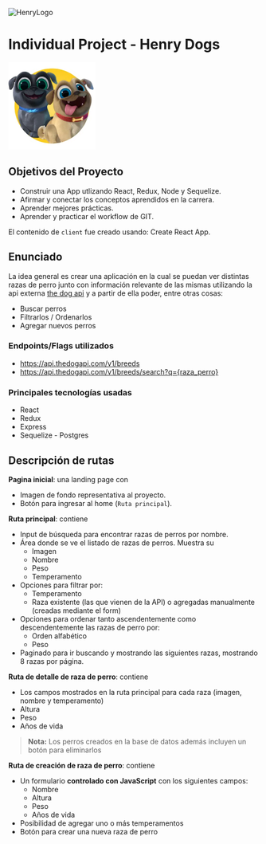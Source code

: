 ![HenryLogo](https://d31uz8lwfmyn8g.cloudfront.net/Assets/logo-henry-white-lg.png)

# Individual Project - Henry Dogs

<img height="175" src="./dog.png" />

## Objetivos del Proyecto
- Construir una App utlizando React, Redux, Node y Sequelize.
- Afirmar y conectar los conceptos aprendidos en la carrera.
- Aprender mejores prácticas.
- Aprender y practicar el workflow de GIT.

El contenido de `client` fue creado usando: Create React App.

## Enunciado
La idea general es crear una aplicación en la cual se puedan ver distintas razas de perro junto con información relevante de las mismas utilizando la api externa [the dog api](https://thedogapi.com/) y a partir de ella poder, entre otras cosas:
- Buscar perros
- Filtrarlos / Ordenarlos
- Agregar nuevos perros

### Endpoints/Flags utilizados
- <https://api.thedogapi.com/v1/breeds>
- <https://api.thedogapi.com/v1/breeds/search?q={raza_perro}>

### Principales tecnologías usadas
- React
- Redux
- Express
- Sequelize - Postgres

## Descripción de rutas

__Pagina inicial__: una landing page con
- Imagen de fondo representativa al proyecto.
- Botón para ingresar al home (`Ruta principal`).

__Ruta principal__: contiene
- Input de búsqueda para encontrar razas de perros por nombre.
- Área donde se ve el listado de razas de perros. Muestra su
  - Imagen
  - Nombre
  - Peso
  - Temperamento
- Opciones para filtrar por:
  - Temperamento
  - Raza existente (las que vienen de la API) o agregadas manualmente (creadas mediante el form)
- Opciones para ordenar tanto ascendentemente como descendentemente las razas de perro por:
  - Orden alfabético
  - Peso
- Paginado para ir buscando y mostrando las siguientes razas, mostrando 8 razas por página.

__Ruta de detalle de raza de perro__: contiene

- Los campos mostrados en la ruta principal para cada raza (imagen, nombre y temperamento)
- Altura
- Peso
- Años de vida
> __Nota:__ Los perros creados en la base de datos además incluyen un botón para eliminarlos

__Ruta de creación de raza de perro__: contiene

- Un formulario __controlado con JavaScript__ con los siguientes campos:
  - Nombre
  - Altura
  - Peso
  - Años de vida
- Posibilidad de agregar uno o más temperamentos
- Botón para crear una nueva raza de perro